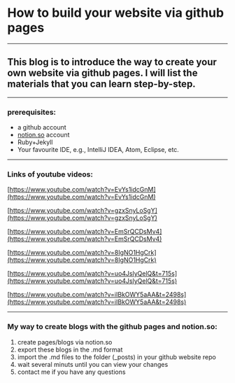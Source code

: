 # How to build your website via github pages

---

## This blog is to introduce the way to create your own website via github pages. I will list the materials that you can learn step-by-step.

---

### prerequisites:

- a github account
- [notion.so](http://notion.so) account
- Ruby+Jekyll
- Your favourite IDE, e.g., IntelliJ IDEA, Atom, Eclipse, etc.

---

### Links of youtube videos:

[https://www.youtube.com/watch?v=EvYs1idcGnM](https://www.youtube.com/watch?v=EvYs1idcGnM)

[https://www.youtube.com/watch?v=gzxSnyLoSgY](https://www.youtube.com/watch?v=gzxSnyLoSgY)

[https://www.youtube.com/watch?v=EmSrQCDsMv4](https://www.youtube.com/watch?v=EmSrQCDsMv4)

[https://www.youtube.com/watch?v=8IgNO1HgCrk](https://www.youtube.com/watch?v=8IgNO1HgCrk)

[https://www.youtube.com/watch?v=uo4JslyQelQ&t=715s](https://www.youtube.com/watch?v=uo4JslyQelQ&t=715s)

[https://www.youtube.com/watch?v=iIBkOWY5aAA&t=2498s](https://www.youtube.com/watch?v=iIBkOWY5aAA&t=2498s)

---

### My way to create blogs with the github pages and notion.so:

1. create pages/blogs via notion.so
2. export these blogs in the .md format
3. import the .md files to the folder (_posts) in your github website repo
4. wait several minuts until you can view your changes
5. contact me if you have any questions